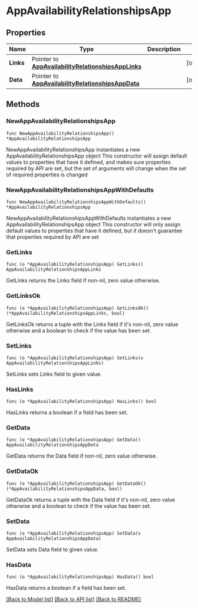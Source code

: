 # AppAvailabilityRelationshipsApp

## Properties

Name | Type | Description | Notes
------------ | ------------- | ------------- | -------------
**Links** | Pointer to [**AppAvailabilityRelationshipsAppLinks**](AppAvailabilityRelationshipsAppLinks.md) |  | [optional] 
**Data** | Pointer to [**AppAvailabilityRelationshipsAppData**](AppAvailabilityRelationshipsAppData.md) |  | [optional] 

## Methods

### NewAppAvailabilityRelationshipsApp

`func NewAppAvailabilityRelationshipsApp() *AppAvailabilityRelationshipsApp`

NewAppAvailabilityRelationshipsApp instantiates a new AppAvailabilityRelationshipsApp object
This constructor will assign default values to properties that have it defined,
and makes sure properties required by API are set, but the set of arguments
will change when the set of required properties is changed

### NewAppAvailabilityRelationshipsAppWithDefaults

`func NewAppAvailabilityRelationshipsAppWithDefaults() *AppAvailabilityRelationshipsApp`

NewAppAvailabilityRelationshipsAppWithDefaults instantiates a new AppAvailabilityRelationshipsApp object
This constructor will only assign default values to properties that have it defined,
but it doesn't guarantee that properties required by API are set

### GetLinks

`func (o *AppAvailabilityRelationshipsApp) GetLinks() AppAvailabilityRelationshipsAppLinks`

GetLinks returns the Links field if non-nil, zero value otherwise.

### GetLinksOk

`func (o *AppAvailabilityRelationshipsApp) GetLinksOk() (*AppAvailabilityRelationshipsAppLinks, bool)`

GetLinksOk returns a tuple with the Links field if it's non-nil, zero value otherwise
and a boolean to check if the value has been set.

### SetLinks

`func (o *AppAvailabilityRelationshipsApp) SetLinks(v AppAvailabilityRelationshipsAppLinks)`

SetLinks sets Links field to given value.

### HasLinks

`func (o *AppAvailabilityRelationshipsApp) HasLinks() bool`

HasLinks returns a boolean if a field has been set.

### GetData

`func (o *AppAvailabilityRelationshipsApp) GetData() AppAvailabilityRelationshipsAppData`

GetData returns the Data field if non-nil, zero value otherwise.

### GetDataOk

`func (o *AppAvailabilityRelationshipsApp) GetDataOk() (*AppAvailabilityRelationshipsAppData, bool)`

GetDataOk returns a tuple with the Data field if it's non-nil, zero value otherwise
and a boolean to check if the value has been set.

### SetData

`func (o *AppAvailabilityRelationshipsApp) SetData(v AppAvailabilityRelationshipsAppData)`

SetData sets Data field to given value.

### HasData

`func (o *AppAvailabilityRelationshipsApp) HasData() bool`

HasData returns a boolean if a field has been set.


[[Back to Model list]](../README.md#documentation-for-models) [[Back to API list]](../README.md#documentation-for-api-endpoints) [[Back to README]](../README.md)


